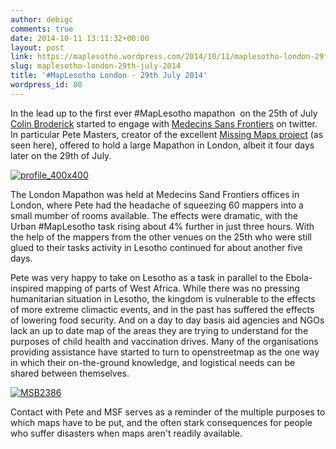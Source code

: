```yaml
---
author: debigc
comments: true
date: 2014-10-11 13:11:32+00:00
layout: post
link: https://maplesotho.wordpress.com/2014/10/11/maplesotho-london-29th-july-2014/
slug: maplesotho-london-29th-july-2014
title: '#MapLesotho London - 29th July 2014'
wordpress_id: 80
---
```


In the lead up to the first ever #MapLesotho mapathon  on the 25th of July [Colin Broderick](https://twitter.com/rusty1052) started to engage with [Medecins Sans Frontiers](http://www.msf.org/lesotho) on twitter. In particular Pete Masters, creator of the excellent [Missing Maps project](http://www.theguardian.com/cities/2014/oct/06/missing-maps-human-genome-project-unmapped-cities) (as seen here), offered to hold a large Mapathon in London, albeit it four days later on the 29th of July.

[![profile_400x400](https://maplesotho.files.wordpress.com/2014/10/profile_400x400.jpg?w=300)](https://maplesotho.files.wordpress.com/2014/10/profile_400x400.jpg)

The London Mapathon was held at Medecins Sand Frontiers offices in London, where Pete had the headache of squeezing 60 mappers into a small mumber of rooms available. The effects were dramatic, with the Urban #MapLesotho task rising about 4% further in just three hours. With the help of the mappers from the other venues on the 25th who were still glued to their tasks activity in Lesotho continued for about another five days.

Pete was very happy to take on Lesotho as a task in parallel to the Ebola-inspired mapping of parts of West Africa. While there was no pressing humanitarian situation in Lesotho, the kingdom is vulnerable to the effects of more extreme climactic events, and in the past has suffered the effects of lowering food security. And on a day to day basis aid agencies and NGOs lack an up to date map of the areas they are trying to understand for the purposes of child health and vaccination drives. Many of the organisations providing assistance have started to turn to openstreetmap as the one way in which their on-the-ground knowledge, and logistical needs can be shared between themselves.

[![MSB2386](https://maplesotho.files.wordpress.com/2014/10/msb2386.jpg?w=300)](https://maplesotho.files.wordpress.com/2014/10/msb2386.jpg)

Contact with Pete and MSF serves as a reminder of the multiple purposes to which maps have to be put, and the often stark consequences for people who suffer disasters when maps aren't readily available.
